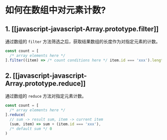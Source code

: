 # 如何在数组中对元素计数?

## 1. [[javascript-javascript-Array.prototype.filter]]

通过数组的 `filter` 方法筛选之后，获取结果数组的长度作为对指定元素的计数。

```js
const count = [
  /* array elements here */
].filter((item) => /* count conditions here */ item.id === 'xxx').length
```

## 2. [[javascript-javascript-Array.prototype.reduce]]

通过数组的 `reduce` 方法对指定元素计数。

```js
const count = [
  /* array elements here */
].reduce(
  // sum -> result sum, item -> current item
  (sum, item) => sum + (item.id === 'xxx'),
  /* default sum */ 0
)
```
